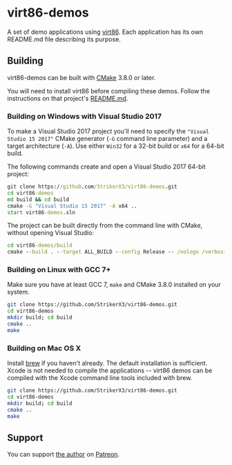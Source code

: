 # virt86-demos

A set of demo applications using [virt86](https://github.com/StrikerX3/virt86).
Each application has its own README.md file describing its purpose.

## Building

virt86-demos can be built with [CMake](https://cmake.org/) 3.8.0 or later.

You will need to install virt86 before compiling these demos. Follow the instructions on that project's [README.md](https://github.com/StrikerX3/virt86/blob/master/README.md).

### Building on Windows with Visual Studio 2017

To make a Visual Studio 2017 project you'll need to specify the `"Visual Studio 15 2017"` CMake generator (`-G` command line parameter) and a target architecture (`-A`). Use either `Win32` for a 32-bit build or `x64` for a 64-bit build.

The following commands create and open a Visual Studio 2017 64-bit project:

```cmd
git clone https://github.com/StrikerX3/virt86-demos.git
cd virt86-demos
md build && cd build
cmake -G "Visual Studio 15 2017" -A x64 ..
start virt86-demos.sln
```
The project can be built directly from the command line with CMake, without opening Visual Studio:

```cmd
cd virt86-demos/build
cmake --build . --target ALL_BUILD --config Release -- /nologo /verbosity:minimal /maxcpucount
```

### Building on Linux with GCC 7+

Make sure you have at least GCC 7, `make` and CMake 3.8.0 installed on your system.

```bash
git clone https://github.com/StrikerX3/virt86-demos.git
cd virt86-demos
mkdir build; cd build
cmake ..
make
```

### Building on Mac OS X

Install [brew](https://brew.sh/) if you haven't already. The default installation is sufficient. Xcode is not needed to compile the applications -- virt86 demos can be compiled with the Xcode command line tools included with brew.

```bash
git clone https://github.com/StrikerX3/virt86-demos.git
cd virt86-demos
mkdir build; cd build
cmake ..
make
```

## Support

You can support [the author](https://github.com/StrikerX3) on [Patreon](https://www.patreon.com/StrikerX3).
